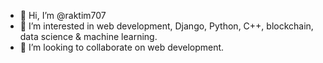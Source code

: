 - 👋 Hi, I’m @raktim707
- 👀 I’m interested in web development, Django, Python, C++, blockchain, data science & machine learning.
- 💞️ I’m looking to collaborate on web development.

